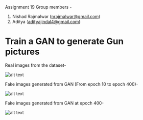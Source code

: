 Assignment 19 Group members -
1. Nishad Rajmalwar (nrajmalwar@gmail.com)
2. Aditya (adityajindal4@gmail.com)

# Train a GAN to generate Gun pictures

Real images from the dataset-

![alt text](https://github.com/nrajmalwar/Project/blob/master/Images/real_images.png)

Fake images generated from GAN (From epoch 10 to epoch 400)-

![alt text](https://github.com/nrajmalwar/Project/blob/master/Images/Generated_images_gif.gif)

Fake images generated from GAN at epoch 400- 

![alt text](https://github.com/nrajmalwar/Project/blob/master/Images/generated_plot_e400.png)
